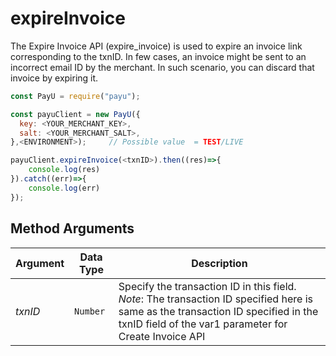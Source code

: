 expireInvoice
========================

The Expire Invoice API (expire_invoice) is used to expire an invoice link corresponding to the txnID. In few cases, an invoice might be sent to an incorrect email ID by the merchant. In such scenario, you can discard that invoice by expiring it.

```javascript
const PayU = require("payu");

const payuClient = new PayU({
  key: <YOUR_MERCHANT_KEY>,
  salt: <YOUR_MERCHANT_SALT>,
},<ENVIRONMENT>);     // Possible value  = TEST/LIVE

payuClient.expireInvoice(<txnID>).then((res)=>{
    console.log(res)
}).catch((err)=>{
    console.log(err)
});
```

## Method Arguments


Argument | Data Type |  Description
------------ | ------------- | -------------
*txnID* | ```Number``` | Specify the transaction ID in this field. *Note*: The transaction ID specified here is same as the transaction ID specified in the txnID field of the var1 parameter for Create Invoice API